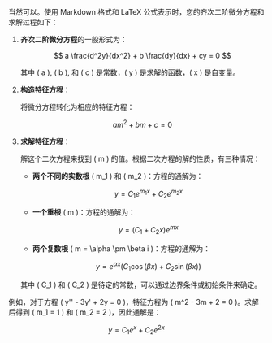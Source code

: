 当然可以。使用 Markdown 格式和 LaTeX 公式表示时，您的齐次二阶微分方程和求解过程如下：

1. **齐次二阶微分方程**的一般形式为：

   $$ a \frac{d^2y}{dx^2} + b \frac{dy}{dx} + cy = 0 $$

   其中 \( a \), \( b \), 和 \( c \) 是常数，\( y \) 是求解的函数，\( x \) 是自变量。

2. **构造特征方程**：

   将微分方程转化为相应的特征方程：

   $$ am^2 + bm + c = 0 $$

3. **求解特征方程**：

   解这个二次方程来找到 \( m \) 的值。根据二次方程的解的性质，有三种情况：

   - **两个不同的实数根** \( m_1 \) 和 \( m_2 \)：方程的通解为：

     $$ y = C_1 e^{m_1 x} + C_2 e^{m_2 x} $$

   - **一个重根** \( m \)：方程的通解为：

     $$ y = (C_1 + C_2 x) e^{mx} $$

   - **两个复数根** \( m = \alpha \pm \beta i \)：方程的通解为：

     $$ y = e^{\alpha x} (C_1 \cos(\beta x) + C_2 \sin(\beta x)) $$

   其中 \( C_1 \) 和 \( C_2 \) 是待定的常数，可以通过边界条件或初始条件来确定。

例如，对于方程 \( y'' - 3y' + 2y = 0 \)，特征方程为 \( m^2 - 3m + 2 = 0 \)。求解后得到 \( m_1 = 1 \) 和 \( m_2 = 2 \)，因此通解是：

$$ y = C_1 e^x + C_2 e^{2x} $$
